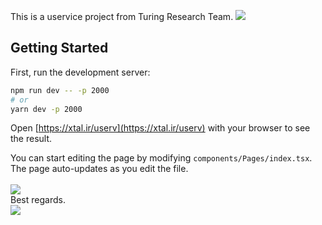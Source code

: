 This is a uservice project from Turing Research Team.
<img src="(https://github.com/shahrowz/uweather/blob/master/turing.png?raw=true)"/>
## Getting Started

First, run the development server:

```bash
npm run dev -- -p 2000
# or
yarn dev -p 2000
```

Open [https://xtal.ir/userv](https://xtal.ir/userv) with your browser to see the result.

You can start editing the page by modifying `components/Pages/index.tsx`. The page auto-updates as you edit the file.
<br/>
<br/>
<img src="(https://github.com/shahrowz/uweather/blob/master/Screenshot%20(5).png?raw=true)" />
<br/>
Best regards.
<br/>
<img src="(https://github.com/shahrowz/uweather/blob/master/heart.png?raw=true)" />
<br/>
<br/>
